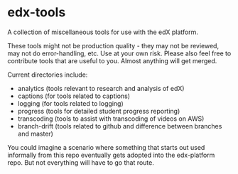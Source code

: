 edx-tools
=========

A collection of miscellaneous tools for use with the edX platform.

These tools might not be production quality - they may not be reviewed, may not do
error-handling, etc.  Use at your own risk.  Please also feel free to contribute tools
that are useful to you.  Almost anything will get merged.

Current directories include:
 - analytics (tools relevant to research and analysis of edX)
 - captions (for tools related to captions)
 - logging (for tools related to logging)
 - progress (tools for detailed student progress reporting)
 - transcoding (tools to assist with transcoding of videos on AWS)
 - branch-drift (tools related to github and difference between branches and master)

 You could imagine a scenario where something that starts out used informally from this
 repo eventually gets adopted into the edx-platform repo.  But not everything will have to
 go that route.

